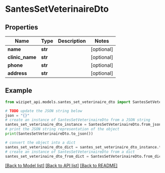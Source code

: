 # SantesSetVeterinaireDto


## Properties

Name | Type | Description | Notes
------------ | ------------- | ------------- | -------------
**name** | **str** |  | [optional] 
**clinic_name** | **str** |  | [optional] 
**phone** | **str** |  | [optional] 
**address** | **str** |  | [optional] 

## Example

```python
from wizipet_api.models.santes_set_veterinaire_dto import SantesSetVeterinaireDto

# TODO update the JSON string below
json = "{}"
# create an instance of SantesSetVeterinaireDto from a JSON string
santes_set_veterinaire_dto_instance = SantesSetVeterinaireDto.from_json(json)
# print the JSON string representation of the object
print(SantesSetVeterinaireDto.to_json())

# convert the object into a dict
santes_set_veterinaire_dto_dict = santes_set_veterinaire_dto_instance.to_dict()
# create an instance of SantesSetVeterinaireDto from a dict
santes_set_veterinaire_dto_from_dict = SantesSetVeterinaireDto.from_dict(santes_set_veterinaire_dto_dict)
```
[[Back to Model list]](../README.md#documentation-for-models) [[Back to API list]](../README.md#documentation-for-api-endpoints) [[Back to README]](../README.md)


